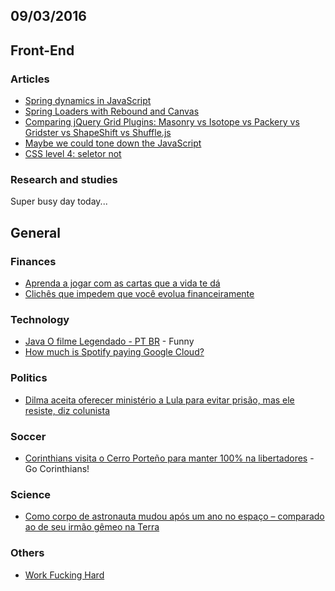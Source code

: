 09/03/2016
----------

## Front-End

### Articles

- [Spring dynamics in JavaScript](https://github.com/facebook/rebound-js)
- [Spring Loaders with Rebound and Canvas](http://tympanus.net/codrops/2016/03/08/spring-loaders-rebound-canvas/)
- [Comparing jQuery Grid Plugins: Masonry vs Isotope vs Packery vs Gridster vs ShapeShift vs Shuffle.js](http://www.fusioncharts.com/blog/2014/09/comparing-jquery-grid-plugins-masonry-vs-isotope-vs-packery-vs-gridster-vs-shapeshift-vs-shuffle-js/)
- [Maybe we could tone down the JavaScript](https://eev.ee/blog/2016/03/06/maybe-we-could-tone-down-the-javascript/)
- [CSS level 4: seletor not](http://www.raphaelfabeni.com.br/css-4-seletor-not/)
 
### Research and studies

Super busy day today...

 
## General 

### Finances

- [Aprenda a jogar com as cartas que a vida te dá](http://projetofreelifestyle.blogspot.com.br/2015/09/aprenda-jogar-com-as-cartas-que-vida-te.html?m=1)
- [Clichês que impedem que você evolua financeiramente](http://www.efetividade.blog.br/cliches-que-impedem-que-voce-evolua-financeiramente/)
 
### Technology 

- [Java O filme Legendado - PT BR](https://www.youtube.com/watch?v=4io4YEWeSKE) - Funny
- [How much is Spotify paying Google Cloud?](https://medium.com/@davidmytton/how-much-is-spotify-paying-google-cloud-ebb3bf180f15#.qgcig9j6x)
 
### Politics

- [Dilma aceita oferecer ministério a Lula para evitar prisão, mas ele resiste, diz colunista](http://www.infomoney.com.br/mercados/politica/noticia/4710096/dilma-aceita-oferecer-ministerio-lula-para-evitar-prisao-mas-ele)
 
### Soccer 

- [Corinthians visita o Cerro Porteño para manter 100% na libertadores](https://www.meutimao.com.br/noticia/205198/corinthians_visita_o_cerro_porteno_para_manter_100-por-cento_na_libertadores) - Go Corinthians!

### Science

- [Como corpo de astronauta mudou após um ano no espaço – comparado ao de seu irmão gêmeo na Terra](http://g1.globo.com/ciencia-e-saude/noticia/2016/03/como-corpo-de-astronauta-mudou-apos-um-ano-no-espaco-comparado-ao-de-seu-irmao-gemeo-na-terra.html)

### Others

- [Work Fucking Hard](https://medium.com/life-learning/work-fucking-hard-e91979199a8b#.dbj47ioxq)
